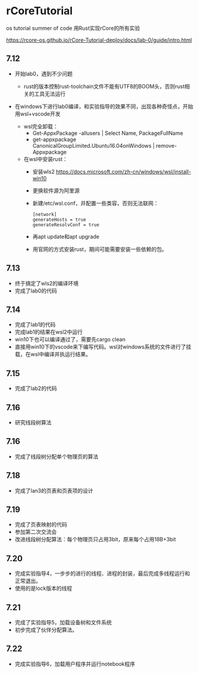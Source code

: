 # rCoreTutorial
os tutorial summer of code
用Rust实现rCore的所有实验

https://rcore-os.github.io/rCore-Tutorial-deploy/docs/lab-0/guide/intro.html

## 7.12  

- 开始lab0，遇到不少问题
  
  - rust的版本控制rust-toolchain文件不能有UTF8的BOOM头，否则rust相关的工具无法运行
- 在windows下进行lab0编译，和实验指导的效果不同，出现各种奇怪点，开始用wsl+vscode开发
  - wsl完全卸载：
    - Get-AppxPackage -allusers | Select Name, PackageFullName
    - get-appxpackage CanonicalGroupLimited.Ubuntu16.04onWindows | remove-Appxpackage    
  - 在wsl中安装rust：
    - 安装wls2  https://docs.microsoft.com/zh-cn/windows/wsl/install-win10

    - 更换软件源为阿里源

    - 新建/etc/wsl.conf，并配置一些类容，否则无法联网：

      ```
      [network]
      generateHosts = true
      generateResolvConf = true
      ```

    - 再apt update和apt upgrade

    - 用官网的方式安装rust，期间可能需要安装一些依赖的包。


## 7.13  

- 终于搞定了wls2的编译环境
-  完成了lab0的代码

## 7.14 

- 完成了lab1的代码
- 完成lab1的结果在wsl2中运行
- win10下也可以编译通过了，需要先cargo clean
- 直接用win10下的vscode来下编写代码。wsl对windows系统的文件进行了挂载，在wsl中编译并执运行结果。

## 7.15

- 完成了lab2的代码

## 7.16

- 研究线段树算法

## 7.16

- 完成了线段树分配单个物理页的算法

## 7.18

- 完成了lan3的页表和页表项的设计

## 7.19

- 完成了页表映射的代码
- 参加第二次交流会
- 改进线段树分配算法：每个物理页只占用3bit，原来每个占用18B+3bit

## 7.20

- 完成实验指导4，一步步的进行的线程、进程的封装，最后完成多线程运行和正常退出。
- 使用的是lock版本的线程

## 7.21

- 完成了实验指导5，加载设备树和文件系统
- 初步完成了伙伴分配算法。

## 7.22

- 完成实验指导6，加载用户程序并运行notebook程序